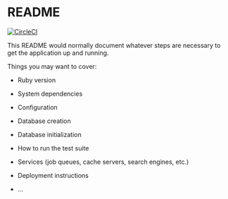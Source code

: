 # README

[![CircleCI](https://circleci.com/gh/fukumura/dcalen.svg?style=svg)](https://circleci.com/gh/fukumura/dcalen)

This README would normally document whatever steps are necessary to get the
application up and running.

Things you may want to cover:

* Ruby version

* System dependencies

* Configuration

* Database creation

* Database initialization

* How to run the test suite

* Services (job queues, cache servers, search engines, etc.)

* Deployment instructions

* ...

